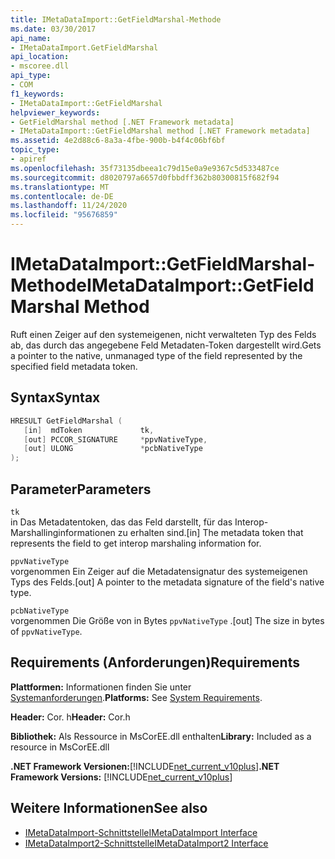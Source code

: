 ```yaml
---
title: IMetaDataImport::GetFieldMarshal-Methode
ms.date: 03/30/2017
api_name:
- IMetaDataImport.GetFieldMarshal
api_location:
- mscoree.dll
api_type:
- COM
f1_keywords:
- IMetaDataImport::GetFieldMarshal
helpviewer_keywords:
- GetFieldMarshal method [.NET Framework metadata]
- IMetaDataImport::GetFieldMarshal method [.NET Framework metadata]
ms.assetid: 4e2d88c6-8a3a-4fbe-900b-b4f4c06bf6bf
topic_type:
- apiref
ms.openlocfilehash: 35f73135dbeea1c79d15e0a9e9367c5d533487ce
ms.sourcegitcommit: d8020797a6657d0fbbdff362b80300815f682f94
ms.translationtype: MT
ms.contentlocale: de-DE
ms.lasthandoff: 11/24/2020
ms.locfileid: "95676859"
---
```

# <a name="imetadataimportgetfieldmarshal-method"></a><span data-ttu-id="cbb5e-102">IMetaDataImport::GetFieldMarshal-Methode</span><span class="sxs-lookup"><span data-stu-id="cbb5e-102">IMetaDataImport::GetFieldMarshal Method</span></span>

<span data-ttu-id="cbb5e-103">Ruft einen Zeiger auf den systemeigenen, nicht verwalteten Typ des Felds ab, das durch das angegebene Feld Metadaten-Token dargestellt wird.</span><span class="sxs-lookup"><span data-stu-id="cbb5e-103">Gets a pointer to the native, unmanaged type of the field represented by the specified field metadata token.</span></span>  
  
## <a name="syntax"></a><span data-ttu-id="cbb5e-104">Syntax</span><span class="sxs-lookup"><span data-stu-id="cbb5e-104">Syntax</span></span>  
  
```cpp  
HRESULT GetFieldMarshal (  
   [in]  mdToken             tk,
   [out] PCCOR_SIGNATURE     *ppvNativeType,  
   [out] ULONG               *pcbNativeType
);  
```  
  
## <a name="parameters"></a><span data-ttu-id="cbb5e-105">Parameter</span><span class="sxs-lookup"><span data-stu-id="cbb5e-105">Parameters</span></span>  

 `tk`  
 <span data-ttu-id="cbb5e-106">in Das Metadatentoken, das das Feld darstellt, für das Interop-Marshallinginformationen zu erhalten sind.</span><span class="sxs-lookup"><span data-stu-id="cbb5e-106">[in] The metadata token that represents the field to get interop marshaling information for.</span></span>  
  
 `ppvNativeType`  
 <span data-ttu-id="cbb5e-107">vorgenommen Ein Zeiger auf die Metadatensignatur des systemeigenen Typs des Felds.</span><span class="sxs-lookup"><span data-stu-id="cbb5e-107">[out] A pointer to the metadata signature of the field's native type.</span></span>  
  
 `pcbNativeType`  
 <span data-ttu-id="cbb5e-108">vorgenommen Die Größe von in Bytes `ppvNativeType` .</span><span class="sxs-lookup"><span data-stu-id="cbb5e-108">[out] The size in bytes of `ppvNativeType`.</span></span>  
  
## <a name="requirements"></a><span data-ttu-id="cbb5e-109">Requirements (Anforderungen)</span><span class="sxs-lookup"><span data-stu-id="cbb5e-109">Requirements</span></span>  

 <span data-ttu-id="cbb5e-110">**Plattformen:** Informationen finden Sie unter [Systemanforderungen](../../get-started/system-requirements.md).</span><span class="sxs-lookup"><span data-stu-id="cbb5e-110">**Platforms:** See [System Requirements](../../get-started/system-requirements.md).</span></span>  
  
 <span data-ttu-id="cbb5e-111">**Header:** Cor. h</span><span class="sxs-lookup"><span data-stu-id="cbb5e-111">**Header:** Cor.h</span></span>  
  
 <span data-ttu-id="cbb5e-112">**Bibliothek:** Als Ressource in MsCorEE.dll enthalten</span><span class="sxs-lookup"><span data-stu-id="cbb5e-112">**Library:** Included as a resource in MsCorEE.dll</span></span>  
  
 <span data-ttu-id="cbb5e-113">**.NET Framework Versionen:**[!INCLUDE[net_current_v10plus](../../../../includes/net-current-v10plus-md.md)]</span><span class="sxs-lookup"><span data-stu-id="cbb5e-113">**.NET Framework Versions:** [!INCLUDE[net_current_v10plus](../../../../includes/net-current-v10plus-md.md)]</span></span>  
  
## <a name="see-also"></a><span data-ttu-id="cbb5e-114">Weitere Informationen</span><span class="sxs-lookup"><span data-stu-id="cbb5e-114">See also</span></span>

- [<span data-ttu-id="cbb5e-115">IMetaDataImport-Schnittstelle</span><span class="sxs-lookup"><span data-stu-id="cbb5e-115">IMetaDataImport Interface</span></span>](imetadataimport-interface.md)
- [<span data-ttu-id="cbb5e-116">IMetaDataImport2-Schnittstelle</span><span class="sxs-lookup"><span data-stu-id="cbb5e-116">IMetaDataImport2 Interface</span></span>](imetadataimport2-interface.md)
